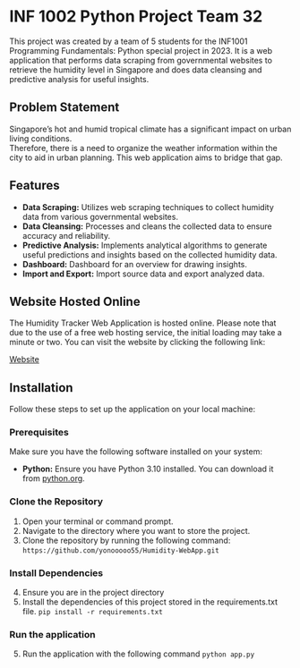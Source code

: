 # INF 1002 Python Project Team 32 

This project was created by a team of 5 students for the INF1001 Programming Fundamentals: Python special project in 2023. It is a web application that performs data scraping from governmental websites to retrieve the humidity level in Singapore and does data cleansing and predictive analysis for useful insights. 

## Problem Statement
Singapore’s hot and humid tropical climate has a significant impact on urban living conditions.  
Therefore, there is a need to organize the weather information within the city to aid in urban planning. This web application aims to bridge that gap. 

## Features

-   **Data Scraping:** Utilizes web scraping techniques to collect humidity data from various governmental websites.
-   **Data Cleansing:** Processes and cleans the collected data to ensure accuracy and reliability.
-   **Predictive Analysis:** Implements analytical algorithms to generate useful predictions and insights based on the collected humidity data.
-  **Dashboard:** Dashboard for an overview for drawing insights.
-  **Import and Export:** Import source data and export analyzed data.


## Website Hosted Online

The Humidity Tracker Web Application is hosted online. Please note that due to the use of a free web hosting service, the initial loading may take a minute or two. You can visit the website by clicking the following link:

[Website](https://team32.onrender.com)


## Installation

Follow these steps to set up the application on your local machine:

### Prerequisites

Make sure you have the following software installed on your system:

- **Python:** Ensure you have Python 3.10 installed. You can download it from [python.org](https://www.python.org/downloads/).

### Clone the Repository

1. Open your terminal or command prompt.
2. Navigate to the directory where you want to store the project.
3. Clone the repository by running the following command:
`https://github.com/yonooooo55/Humidity-WebApp.git`


### Install Dependencies
4. Ensure you are in the project directory
5. Install the dependencies of this project stored in the requirements.txt file.
`pip install -r requirements.txt` 

### Run the application 
5. Run the application with the following command 
`python app.py` 




  

